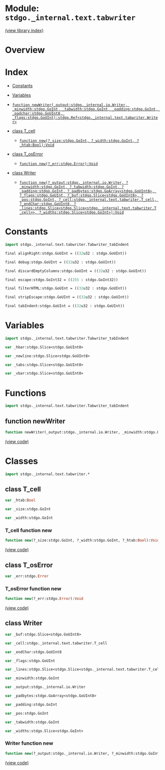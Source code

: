 # Module: `stdgo._internal.text.tabwriter`

[(view library index)](../../../stdgo.md)


# Overview


# Index


- [Constants](<#constants>)

- [Variables](<#variables>)

- [`function newWriter(_output:stdgo._internal.io.Writer, _minwidth:stdgo.GoInt, _tabwidth:stdgo.GoInt, _padding:stdgo.GoInt, _padchar:stdgo.GoUInt8, _flags:stdgo.GoUInt):stdgo.Ref<stdgo._internal.text.tabwriter.Writer>`](<#function-newwriter>)

- [class T\_cell](<#class-t_cell>)

  - [`function new(?_size:stdgo.GoInt, ?_width:stdgo.GoInt, ?_htab:Bool):Void`](<#t_cell-function-new>)

- [class T\_osError](<#class-t_oserror>)

  - [`function new(?_err:stdgo.Error):Void`](<#t_oserror-function-new>)

- [class Writer](<#class-writer>)

  - [`function new(?_output:stdgo._internal.io.Writer, ?_minwidth:stdgo.GoInt, ?_tabwidth:stdgo.GoInt, ?_padding:stdgo.GoInt, ?_padbytes:stdgo.GoArray<stdgo.GoUInt8>, ?_flags:stdgo.GoUInt, ?_buf:stdgo.Slice<stdgo.GoUInt8>, ?_pos:stdgo.GoInt, ?_cell:stdgo._internal.text.tabwriter.T_cell, ?_endChar:stdgo.GoUInt8, ?_lines:stdgo.Slice<stdgo.Slice<stdgo._internal.text.tabwriter.T_cell>>, ?_widths:stdgo.Slice<stdgo.GoInt>):Void`](<#writer-function-new>)

# Constants


```haxe
import stdgo._internal.text.tabwriter.Tabwriter_tabIndent
```


```haxe
final alignRight:stdgo.GoUInt = ((32u32 : stdgo.GoUInt))
```


```haxe
final debug:stdgo.GoUInt = ((32u32 : stdgo.GoUInt))
```


```haxe
final discardEmptyColumns:stdgo.GoUInt = ((32u32 : stdgo.GoUInt))
```


```haxe
final escape:stdgo.GoInt32 = ((255 : stdgo.GoInt32))
```


```haxe
final filterHTML:stdgo.GoUInt = ((32u32 : stdgo.GoUInt))
```


```haxe
final stripEscape:stdgo.GoUInt = ((32u32 : stdgo.GoUInt))
```


```haxe
final tabIndent:stdgo.GoUInt = ((32u32 : stdgo.GoUInt))
```


# Variables


```haxe
import stdgo._internal.text.tabwriter.Tabwriter_tabIndent
```


```haxe
var _hbar:stdgo.Slice<stdgo.GoUInt8>
```


```haxe
var _newline:stdgo.Slice<stdgo.GoUInt8>
```


```haxe
var _tabs:stdgo.Slice<stdgo.GoUInt8>
```


```haxe
var _vbar:stdgo.Slice<stdgo.GoUInt8>
```


# Functions


```haxe
import stdgo._internal.text.tabwriter.Tabwriter_tabIndent
```


## function newWriter


```haxe
function newWriter(_output:stdgo._internal.io.Writer, _minwidth:stdgo.GoInt, _tabwidth:stdgo.GoInt, _padding:stdgo.GoInt, _padchar:stdgo.GoUInt8, _flags:stdgo.GoUInt):stdgo.Ref<stdgo._internal.text.tabwriter.Writer>
```


[\(view code\)](<./Tabwriter_tabIndent.hx#L2>)


# Classes


```haxe
import stdgo._internal.text.tabwriter.*
```


## class T\_cell


```haxe
var _htab:Bool
```


```haxe
var _size:stdgo.GoInt
```


```haxe
var _width:stdgo.GoInt
```


### T\_cell function new


```haxe
function new(?_size:stdgo.GoInt, ?_width:stdgo.GoInt, ?_htab:Bool):Void
```


[\(view code\)](<./Tabwriter_T_cell.hx#L6>)


## class T\_osError


```haxe
var _err:stdgo.Error
```


### T\_osError function new


```haxe
function new(?_err:stdgo.Error):Void
```


[\(view code\)](<./Tabwriter_T_osError.hx#L4>)


## class Writer


```haxe
var _buf:stdgo.Slice<stdgo.GoUInt8>
```


```haxe
var _cell:stdgo._internal.text.tabwriter.T_cell
```


```haxe
var _endChar:stdgo.GoUInt8
```


```haxe
var _flags:stdgo.GoUInt
```


```haxe
var _lines:stdgo.Slice<stdgo.Slice<stdgo._internal.text.tabwriter.T_cell>>
```


```haxe
var _minwidth:stdgo.GoInt
```


```haxe
var _output:stdgo._internal.io.Writer
```


```haxe
var _padbytes:stdgo.GoArray<stdgo.GoUInt8>
```


```haxe
var _padding:stdgo.GoInt
```


```haxe
var _pos:stdgo.GoInt
```


```haxe
var _tabwidth:stdgo.GoInt
```


```haxe
var _widths:stdgo.Slice<stdgo.GoInt>
```


### Writer function new


```haxe
function new(?_output:stdgo._internal.io.Writer, ?_minwidth:stdgo.GoInt, ?_tabwidth:stdgo.GoInt, ?_padding:stdgo.GoInt, ?_padbytes:stdgo.GoArray<stdgo.GoUInt8>, ?_flags:stdgo.GoUInt, ?_buf:stdgo.Slice<stdgo.GoUInt8>, ?_pos:stdgo.GoInt, ?_cell:stdgo._internal.text.tabwriter.T_cell, ?_endChar:stdgo.GoUInt8, ?_lines:stdgo.Slice<stdgo.Slice<stdgo._internal.text.tabwriter.T_cell>>, ?_widths:stdgo.Slice<stdgo.GoInt>):Void
```


[\(view code\)](<./Tabwriter_Writer.hx#L15>)


